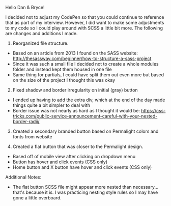 Hello Dan & Bryce!

I decided not to adjust my CodePen so that you could continue to reference that as part of my interview. However, I did want to make some adjustments to my code so I could play around with SCSS a little bit more. The following are changes and additions I made.

1. Reorganized file structure.
 - Based on an article from 2013 I found on the SASS website: http://thesassway.com/beginner/how-to-structure-a-sass-project
 - Since it was such a small file I decided not to create a whole modules folder and instead kept them housed in one file
 - Same thing for partials, I could have split them out even more but based on the size of the project I thought this was okay

2. Fixed shadow and border irregularity on initial (gray) button
  - I ended up having to add the extra div, which at the end of the day made things quite a bit simpler to deal with
  - Border issue was not nearly as hard as I thought it would be: https://css-tricks.com/public-service-announcement-careful-with-your-nested-border-radii/

3. Created a secondary branded button based on Permalight colors and fonts from website

4. Created a flat button that was closer to the Permalight design.
- Based off of mobile view after clicking on dropdown menu
- Button has hover and click events (CSS only)
- Home button and X button have hover and click events (CSS only)

Additional Notes:
- The flat button SCSS file might appear more nested than necessary... that's because it is. I was practicing nesting style rules so I may have gone a little overboard.
